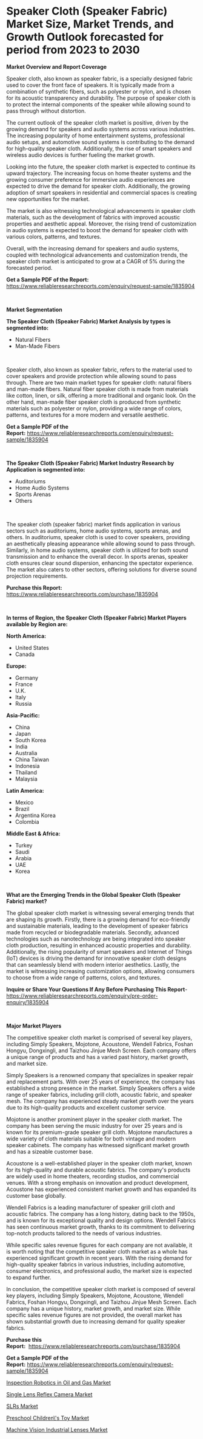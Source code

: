 <p><h1>Speaker Cloth (Speaker Fabric) Market Size, Market Trends, and Growth Outlook forecasted for period from 2023 to 2030</h1></p><p><strong>Market Overview and Report Coverage</strong></p>
<p><p>Speaker cloth, also known as speaker fabric, is a specially designed fabric used to cover the front face of speakers. It is typically made from a combination of synthetic fibers, such as polyester or nylon, and is chosen for its acoustic transparency and durability. The purpose of speaker cloth is to protect the internal components of the speaker while allowing sound to pass through without distortion.</p><p>The current outlook of the speaker cloth market is positive, driven by the growing demand for speakers and audio systems across various industries. The increasing popularity of home entertainment systems, professional audio setups, and automotive sound systems is contributing to the demand for high-quality speaker cloth. Additionally, the rise of smart speakers and wireless audio devices is further fueling the market growth.</p><p>Looking into the future, the speaker cloth market is expected to continue its upward trajectory. The increasing focus on home theater systems and the growing consumer preference for immersive audio experiences are expected to drive the demand for speaker cloth. Additionally, the growing adoption of smart speakers in residential and commercial spaces is creating new opportunities for the market.</p><p>The market is also witnessing technological advancements in speaker cloth materials, such as the development of fabrics with improved acoustic properties and aesthetic appeal. Moreover, the rising trend of customization in audio systems is expected to boost the demand for speaker cloth with various colors, patterns, and textures.</p><p>Overall, with the increasing demand for speakers and audio systems, coupled with technological advancements and customization trends, the speaker cloth market is anticipated to grow at a CAGR of 5% during the forecasted period.</p></p>
<p><strong>Get a Sample PDF of the Report:</strong> <a href="https://www.reliableresearchreports.com/enquiry/request-sample/1835904">https://www.reliableresearchreports.com/enquiry/request-sample/1835904</a></p>
<p>&nbsp;</p>
<p><strong>Market Segmentation</strong></p>
<p><strong>The Speaker Cloth (Speaker Fabric) Market Analysis by types is segmented into:</strong></p>
<p><ul><li>Natural Fibers</li><li>Man-Made Fibers</li></ul></p>
<p>&nbsp;</p>
<p><p>Speaker cloth, also known as speaker fabric, refers to the material used to cover speakers and provide protection while allowing sound to pass through. There are two main market types for speaker cloth: natural fibers and man-made fibers. Natural fiber speaker cloth is made from materials like cotton, linen, or silk, offering a more traditional and organic look. On the other hand, man-made fiber speaker cloth is produced from synthetic materials such as polyester or nylon, providing a wide range of colors, patterns, and textures for a more modern and versatile aesthetic.</p></p>
<p><strong>Get a Sample PDF of the Report:</strong>&nbsp;<a href="https://www.reliableresearchreports.com/enquiry/request-sample/1835904">https://www.reliableresearchreports.com/enquiry/request-sample/1835904</a></p>
<p>&nbsp;</p>
<p><strong>The Speaker Cloth (Speaker Fabric) Market Industry Research by Application is segmented into:</strong></p>
<p><ul><li>Auditoriums</li><li>Home Audio Systems</li><li>Sports Arenas</li><li>Others</li></ul></p>
<p>&nbsp;</p>
<p><p>The speaker cloth (speaker fabric) market finds application in various sectors such as auditoriums, home audio systems, sports arenas, and others. In auditoriums, speaker cloth is used to cover speakers, providing an aesthetically pleasing appearance while allowing sound to pass through. Similarly, in home audio systems, speaker cloth is utilized for both sound transmission and to enhance the overall decor. In sports arenas, speaker cloth ensures clear sound dispersion, enhancing the spectator experience. The market also caters to other sectors, offering solutions for diverse sound projection requirements.</p></p>
<p><strong>Purchase this Report:</strong>&nbsp; <a href="https://www.reliableresearchreports.com/purchase/1835904">https://www.reliableresearchreports.com/purchase/1835904</a></p>
<p>&nbsp;</p>
<p><strong>In terms of Region, the Speaker Cloth (Speaker Fabric) Market Players available by Region are:</strong></p>
<p>
    <p> <strong> North America: </strong>
        <ul>
            <li>United States</li>
            <li>Canada</li>
        </ul>
        </p> 
    <p> <strong> Europe: </strong>
        <ul>
            <li>Germany</li>
            <li>France</li>
            <li>U.K.</li>
            <li>Italy</li>
            <li>Russia</li>
        </ul>
        </p> 
    <p> <strong> Asia-Pacific: </strong>
        <ul>
            <li>China</li>
            <li>Japan</li>
            <li>South Korea</li>
            <li>India</li>
            <li>Australia</li>
            <li>China Taiwan</li>
            <li>Indonesia</li>
            <li>Thailand</li>
            <li>Malaysia</li>
        </ul>
        </p> 
    <p> <strong> Latin America: </strong>
        <ul>
            <li>Mexico</li>
            <li>Brazil</li>
            <li>Argentina Korea</li>
            <li>Colombia</li>
        </ul>
        </p> 
    <p> <strong> Middle East & Africa: </strong>
        <ul>
            <li>Turkey</li>
            <li>Saudi</li>
            <li>Arabia</li>
            <li>UAE</li>
            <li>Korea</li>
        </ul>
    </p>
    </p>
<p>&nbsp;</p>
<p><strong>What are the Emerging Trends in the Global Speaker Cloth (Speaker Fabric) market?</strong></p>
<p><p>The global speaker cloth market is witnessing several emerging trends that are shaping its growth. Firstly, there is a growing demand for eco-friendly and sustainable materials, leading to the development of speaker fabrics made from recycled or biodegradable materials. Secondly, advanced technologies such as nanotechnology are being integrated into speaker cloth production, resulting in enhanced acoustic properties and durability. Additionally, the rising popularity of smart speakers and Internet of Things (IoT) devices is driving the demand for innovative speaker cloth designs that can seamlessly blend with modern interior aesthetics. Lastly, the market is witnessing increasing customization options, allowing consumers to choose from a wide range of patterns, colors, and textures.</p></p>
<p><strong>Inquire or Share Your Questions If Any Before Purchasing This Report</strong>- <a href="https://www.reliableresearchreports.com/enquiry/pre-order-enquiry/1835904">https://www.reliableresearchreports.com/enquiry/pre-order-enquiry/1835904</a></p>
<p>&nbsp;</p>
<p><strong>Major Market Players</strong></p>
<p><p>The competitive speaker cloth market is comprised of several key players, including Simply Speakers, Mojotone, Acoustone, Wendell Fabrics, Foshan Hongyu, Dongxingli, and Taizhou Jinjue Mesh Screen. Each company offers a unique range of products and has a varied past history, market growth, and market size.</p><p>Simply Speakers is a renowned company that specializes in speaker repair and replacement parts. With over 25 years of experience, the company has established a strong presence in the market. Simply Speakers offers a wide range of speaker fabrics, including grill cloth, acoustic fabric, and speaker mesh. The company has experienced steady market growth over the years due to its high-quality products and excellent customer service.</p><p>Mojotone is another prominent player in the speaker cloth market. The company has been serving the music industry for over 25 years and is known for its premium-grade speaker grill cloth. Mojotone manufactures a wide variety of cloth materials suitable for both vintage and modern speaker cabinets. The company has witnessed significant market growth and has a sizeable customer base.</p><p>Acoustone is a well-established player in the speaker cloth market, known for its high-quality and durable acoustic fabrics. The company's products are widely used in home theaters, recording studios, and commercial venues. With a strong emphasis on innovation and product development, Acoustone has experienced consistent market growth and has expanded its customer base globally.</p><p>Wendell Fabrics is a leading manufacturer of speaker grill cloth and acoustic fabrics. The company has a long history, dating back to the 1950s, and is known for its exceptional quality and design options. Wendell Fabrics has seen continuous market growth, thanks to its commitment to delivering top-notch products tailored to the needs of various industries.</p><p>While specific sales revenue figures for each company are not available, it is worth noting that the competitive speaker cloth market as a whole has experienced significant growth in recent years. With the rising demand for high-quality speaker fabrics in various industries, including automotive, consumer electronics, and professional audio, the market size is expected to expand further.</p><p>In conclusion, the competitive speaker cloth market is composed of several key players, including Simply Speakers, Mojotone, Acoustone, Wendell Fabrics, Foshan Hongyu, Dongxingli, and Taizhou Jinjue Mesh Screen. Each company has a unique history, market growth, and market size. While specific sales revenue figures are not provided, the overall market has shown substantial growth due to increasing demand for quality speaker fabrics.</p></p>
<p><strong>Purchase this Report:</strong>&nbsp;&nbsp;<a href="https://www.reliableresearchreports.com/purchase/1835904">https://www.reliableresearchreports.com/purchase/1835904</a></p>
<p></p>
<p><strong>Get a Sample PDF of the Report:</strong>&nbsp;<a href="https://www.reliableresearchreports.com/enquiry/request-sample/1835904">https://www.reliableresearchreports.com/enquiry/request-sample/1835904</a></p>
<p><p><a href="https://medium.com/@stefanokon1939/inspection-robotics-in-oil-and-gas-market-size-market-outlook-and-market-forecast-2023-to-2030-05db06b91efa">Inspection Robotics in Oil and Gas Market</a></p><p><a href="https://www.linkedin.com/pulse/single-lens-reflex-camera-market-size-share-amp-trends/">Single Lens Reflex Camera Market</a></p><p><a href="https://www.linkedin.com/pulse/slrs-market-size-share-amp-trends-analysis-report/">SLRs Market</a></p><p><a href="https://medium.com/@candicekoss1946/preschool-children-s-toy-market-insight-market-trends-growth-forecasted-from-2023-to-2030-3860b7e9b9af">Preschool Children\'s Toy Market</a></p><p><a href="https://www.linkedin.com/pulse/machine-vision-industrial-lenses-market-challenges-opportunities/">Machine Vision Industrial Lenses Market</a></p></p>